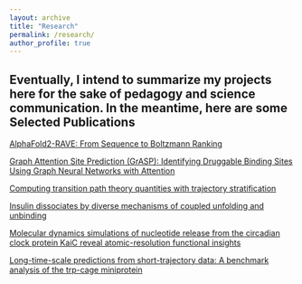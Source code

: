 ```yaml
---
layout: archive
title: "Research"
permalink: /research/
author_profile: true
---
```


Eventually, I intend to summarize my projects here for the sake of pedagogy and science communication. In the meantime, here are some
Selected Publications
------
[AlphaFold2-RAVE: From Sequence to Boltzmann Ranking](https://pubs.acs.org/doi/abs/10.1021/acs.jctc.3c00290)


[Graph Attention Site Prediction (GrASP): Identifying Druggable Binding Sites Using Graph Neural Networks with Attention](https://www.biorxiv.org/content/10.1101/2023.07.25.550565v1.abstract)


[Computing transition path theory quantities with trajectory stratification](https://pubs.aip.org/aip/jcp/article/157/3/034106/2841544)


[Insulin dissociates by diverse mechanisms of coupled unfolding and unbinding](https://pubs.acs.org/doi/abs/10.1021/acs.jpcb.0c03521)


[Molecular dynamics simulations of nucleotide release from the circadian clock protein KaiC reveal atomic-resolution functional insights](https://www.pnas.org/doi/abs/10.1073/pnas.1812555115)


[Long-time-scale predictions from short-trajectory data: A benchmark analysis of the trp-cage miniprotein](https://pubs.acs.org/doi/abs/10.1021/acs.jctc.0c00933)